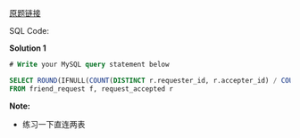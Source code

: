 [原题链接](https://leetcode-cn.com/problems/friend-requests-i-overall-acceptance-rate/)

SQL Code:

**Solution 1**

```sql
# Write your MySQL query statement below

SELECT ROUND(IFNULL(COUNT(DISTINCT r.requester_id, r.accepter_id) / COUNT(DISTINCT f.sender_id, f.send_to_id), 0), 2) AS accept_rate
FROM friend_request f, request_accepted r
```

**Note:**

- 练习一下直连两表

